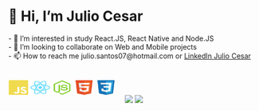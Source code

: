 <h1> 👋 Hi, I’m Julio Cesar </h1>
<div>
- 👀 I’m interested in study React.JS, React Native and Node.JS</br>
- 💞️ I’m looking to collaborate on Web and Mobile projects</br>
- 📫 How to reach me julio.santos07@hotmail.com or <a href="https://www.linkedin.com/in/julio-cesar-080a631a6/" alt="Julio-LinkedIn">LinkedIn Julio Cesar</a></br>
</div></br>

<div style="display: inline_block"><br>
  <img align="center" alt="Julio-Js" height="30" width="40" src="https://raw.githubusercontent.com/devicons/devicon/master/icons/javascript/javascript-plain.svg">
  <img align="center" alt="Julio-React" height="30" width="40" src="https://raw.githubusercontent.com/devicons/devicon/master/icons/react/react-original.svg">
  <img align="center" alt="Julio-Node" height="30" width="40" src="https://raw.githubusercontent.com/devicons/devicon/master/icons/nodejs/nodejs-original.svg">
  <img align="center" alt="Julio-HTML" height="30" width="40" src="https://raw.githubusercontent.com/devicons/devicon/master/icons/html5/html5-original.svg">
  <img align="center" alt="Julio-CSS" height="30" width="40" src="https://raw.githubusercontent.com/devicons/devicon/master/icons/css3/css3-original.svg">
</div>


<div align="center">
  <img height="180em" src="https://github-readme-stats.vercel.app/api?username=Julio-Cesar07&show_icons=true&theme=highcontrast&include_all_commits=true&count_private=true"/>
  <img height="180em" src="https://github-readme-stats.vercel.app/api/top-langs/?username=Julio-Cesar07&layout=compact&langs_count=7&theme=highcontrast"/>
</div>
